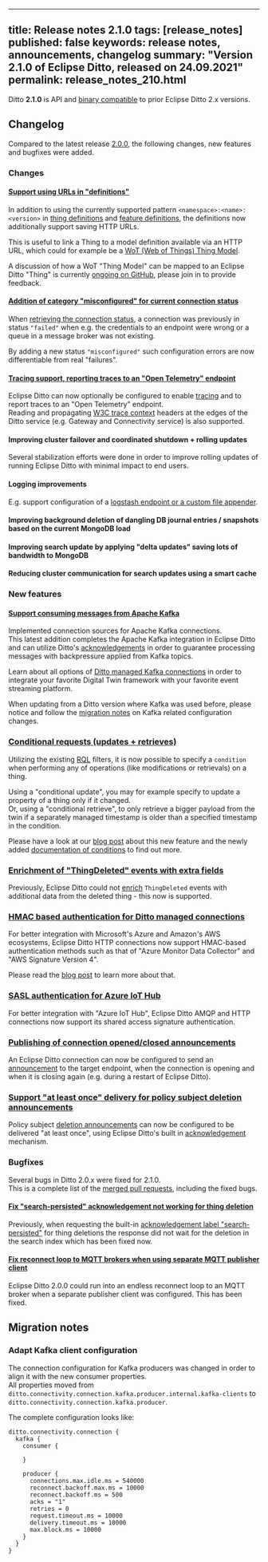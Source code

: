
---
title: Release notes 2.1.0
tags: [release_notes]
published: false
keywords: release notes, announcements, changelog
summary: "Version 2.1.0 of Eclipse Ditto, released on 24.09.2021"
permalink: release_notes_210.html
---

Ditto **2.1.0** is API and [binary compatible](https://github.com/eclipse/ditto/blob/master/documentation/src/main/resources/architecture/DADR-0005-semantic-versioning.md)
to prior Eclipse Ditto 2.x versions.

## Changelog

Compared to the latest release [2.0.0](release_notes_200.html), the following changes, new features and  bugfixes 
were added.


### Changes

#### [Support using URLs in "definitions"](https://github.com/eclipse/ditto/pull/1185)

In addition to using the currently supported pattern `<namespace>:<name>:<version>` in 
[thing definitions](basic-thing.html#definition) and 
[feature definitions](basic-feature.html#feature-definition), the definitions now additionally support saving HTTP URLs.

This is useful to link a Thing to a model definition available via an HTTP URL, which could for example be a 
[WoT (Web of Things) Thing Model](https://www.w3.org/TR/wot-thing-description11/#thing-model).

A discussion of how a WoT "Thing Model" can be mapped to an Eclipse Ditto "Thing" is currently 
[ongoing on GitHub](https://github.com/eclipse/ditto/discussions/1163), please join in to provide feedback.

#### [Addition of category "misconfigured" for current connection status](https://github.com/eclipse/ditto/pull/1151)

When [retrieving the connection status](connectivity-manage-connections.html#retrieve-connection-status), a connection 
was previously in status `"failed"` when e.g. the credentials to an endpoint were wrong or a queue in a message broker
was not existing.

By adding a new status `"misconfigured"` such configuration errors are now differentiable from real "failures".

#### [Tracing support, reporting traces to an "Open Telemetry" endpoint](https://github.com/eclipse/ditto/issues/1135)

Eclipse Ditto can now optionally be configured to enable [tracing](installation-operating.html#tracing) and to report
traces to an "Open Telemetry" endpoint.  
Reading and propagating [W3C trace context](https://www.w3.org/TR/trace-context/) headers at the
edges of the Ditto service (e.g. Gateway and Connectivity service) is also supported.

#### Improving cluster failover and coordinated shutdown + rolling updates

Several stabilization efforts were done in order to improve rolling updates of running Eclipse Ditto with minimal impact
to end users.

#### Logging improvements

E.g. support configuration of a [logstash endpoint or a custom file appender](installation-operating.html#logging).

#### Improving background deletion of dangling DB journal entries / snapshots based on the current MongoDB load

#### Improving search update by applying "delta updates" saving lots of bandwidth to MongoDB

#### Reducing cluster communication for search updates using a smart cache



### New features

#### [Support consuming messages from Apache Kafka](https://github.com/eclipse/ditto/issues/586)

Implemented connection sources for Apache Kafka connections.  
This latest addition completes the Apache Kafka integration in Eclipse Ditto and can utilize Ditto's 
[acknowledgements](basic-acknowledgements.html) in order to guarantee processing messages with backpressure applied from
Kafka topics.

Learn about all options of [Ditto managed Kafka connections](connectivity-protocol-bindings-kafka2.html) in order to
integrate your favorite Digital Twin framework with your favorite event streaming platform.

When updating from a Ditto version where Kafka was used before, please notice and follow the 
[migration notes](#adapt-kafka-client-configuration) on Kafka related configuration changes.

### [Conditional requests (updates + retrieves)](https://github.com/eclipse/ditto/issues/559)

Utilizing the existing [RQL](basic-rql.html) filters, it is now possible to specify a `condition` when performing any of
operations (like modifications or retrievals) on a thing.

Using a "conditional update", you may for example specify to update a property of a thing only if it changed.  
Or, using a "conditional retrieve", to only retrieve a bigger payload from the twin if a separately managed timestamp is 
older than a specified timestamp in the condition.

Please have a look at our [blog post](2021-09-23-conditional-requests.html) about this new feature and the newly added 
[documentation of conditions](basic-connections.html) to find out more.

### [Enrichment of "ThingDeleted" events with extra fields](https://github.com/eclipse/ditto/pull/1184)

Previously, Eclipse Ditto could not [enrich](basic-enrichment.html) `ThingDeleted` events with additional data from the
deleted thing - this now is supported.

### [HMAC based authentication for Ditto managed connections](https://github.com/eclipse/ditto/issues/1060)

For better integration with Microsoft's Azure and Amazon's AWS ecosystems, Eclipse Ditto HTTP connections now support 
HMAC-based authentication methods such as that of "Azure Monitor Data Collector" and "AWS Signature Version 4".

Please read the [blog post](2021-06-17-hmac-credentials.html) to learn more about that.

### [SASL authentication for Azure IoT Hub](https://github.com/eclipse/ditto/issues/1078)

For better integration with "Azure IoT Hub", Eclipse Ditto AMQP and HTTP connections now support its shared 
access signature authentication.

### [Publishing of connection opened/closed announcements](https://github.com/eclipse/ditto/issues/1052)

An Eclipse Ditto connection can now be configured to send an 
[announcement](protocol-specification-connections-announcement.html) to the target endpoint, when the connection
is opening and when it is closing again (e.g. during a restart of Eclipse Ditto).

### [Support "at least once" delivery for policy subject deletion announcements](https://github.com/eclipse/ditto/issues/1107)

Policy subject [deletion announcements](basic-policy.md#subject-deletion-announcements) can now be configured to be 
delivered "at least once", using Eclipse Ditto's built in [acknowledgement](basic-acknowledgements.html) mechanism.


### Bugfixes

Several bugs in Ditto 2.0.x were fixed for 2.1.0.  
This is a complete list of the
[merged pull requests](https://github.com/eclipse/ditto/pulls?q=is%3Apr+milestone%3A2.1.0), including the fixed bugs.

#### [Fix "search-persisted" acknowledgement not working for thing deletion](https://github.com/eclipse/ditto/pull/1141)

Previously, when requesting the built-in [acknowledgement label "search-persisted"](basic-acknowledgements.html#built-in-acknowledgement-labels)
for thing deletions the response did not wait for the deletion in the search index which has been fixed now.

#### [Fix reconnect loop to MQTT brokers when using separate MQTT publisher client](https://github.com/eclipse/ditto/pull/1117)

Eclipse Ditto 2.0.0 could run into an endless reconnect loop to an MQTT broker when a separate publisher client was 
configured. This has been fixed.


## Migration notes

### Adapt Kafka client configuration

The connection configuration for Kafka producers was changed in order to align it with the new consumer properties.  
All properties moved from `ditto.connectivity.connection.kafka.producer.internal.kafka-clients` to
`ditto.connectivity.connection.kafka.producer`.

The complete configuration looks like:

```hocon
ditto.connectivity.connection {
  kafka {
    consumer {

    }

    producer {
      connections.max.idle.ms = 540000
      reconnect.backoff.max.ms = 10000
      reconnect.backoff.ms = 500
      acks = "1"
      retries = 0
      request.timeout.ms = 10000
      delivery.timeout.ms = 10000
      max.block.ms = 10000
    }
  }
}
```
